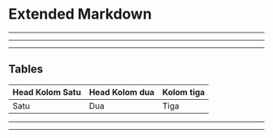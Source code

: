 # Extended Markdown
---
---
---
## Tables
| Head Kolom Satu | Head Kolom dua | Kolom tiga |
| - | - | - 
| Satu | Dua | Tiga 








---
---


